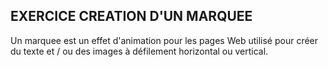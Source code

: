 ## EXERCICE CREATION D'UN MARQUEE

Un marquee est un effet d'animation pour les pages Web utilisé pour créer du texte et / ou des images à défilement horizontal ou vertical.
